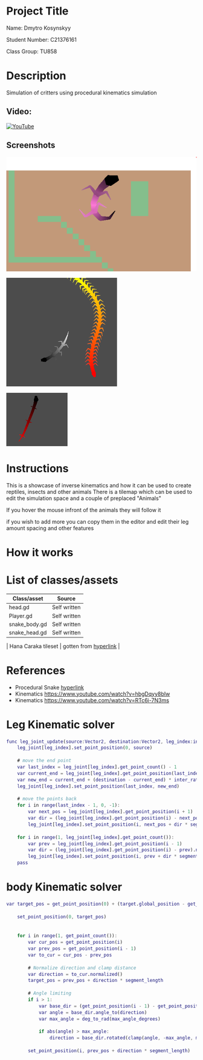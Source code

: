 # Project Title

Name: Dmytro Kosynskyy

Student Number: C21376161

Class Group: TU858

# Description
Simulation of critters using procedural kinematics simulation

## Video:

[![YouTube](http://img.youtube.com/vi/2Ol_VMv9sjg/0.jpg)](https://www.youtube.com/watch?v=2Ol_VMv9sjg)

## Screenshots

![An image](C1.PNG)

![An image](C2.PNG)

![An image](C3.PNG)

# Instructions

This is a showcase of inverse kinematics and how it can be used to create reptiles, insects and other animals
There is a tilemap which can be used to edit the simulation space and a couple of preplaced "Animals"

If you hover the mouse infront of the animals they will follow it

if you wish to add more you can copy them in the editor and edit their leg amount spacing and other features

# How it works



# List of classes/assets

| Class/asset | Source |
|-----------|-----------|
| head.gd | Self written |
| Player.gd | Self written |
| snake_body.gd | Self written |
| snake_head.gd | Self written |

| Hana Caraka tileset | gotten from [hyperlink](https://otterisk.itch.io/hana-caraka-farming-foraging) |


# References
* Procedural Snake [hyperlink](https://www.youtube.com/watch?v=T73lvhhw_rA)
* Kinematics https://www.youtube.com/watch?v=hbgDqyy8bIw
* Kinematics https://www.youtube.com/watch?v=RTc6i-7N3ms


# Leg Kinematic solver

```gd
func leg_joint_update(source:Vector2, destination:Vector2, leg_index:int, leg_joint:Array, side:int):
	leg_joint[leg_index].set_point_position(0, source)
	
	# move the end point 
	var last_index = leg_joint[leg_index].get_point_count() - 1
	var current_end = leg_joint[leg_index].get_point_position(last_index)
	var new_end = current_end + (destination - current_end) * inter_rate
	leg_joint[leg_index].set_point_position(last_index, new_end)
	
	# move the points back
	for i in range(last_index - 1, 0, -1):
		var next_pos = leg_joint[leg_index].get_point_position(i + 1)
		var dir = (leg_joint[leg_index].get_point_position(i) - next_pos).normalized()
		leg_joint[leg_index].set_point_position(i, next_pos + dir * segment_length)
	
	for i in range(1, leg_joint[leg_index].get_point_count()):
		var prev = leg_joint[leg_index].get_point_position(i - 1)
		var dir = (leg_joint[leg_index].get_point_position(i) - prev).normalized()
		leg_joint[leg_index].set_point_position(i, prev + dir * segment_length)
	pass
```

# body Kinematic solver
```gd
var target_pos = get_point_position(0) + (target.global_position - get_point_position(0)) * inter_rate
	
	set_point_position(0, target_pos)
	

	for i in range(1, get_point_count()):
		var cur_pos = get_point_position(i)
		var prev_pos = get_point_position(i - 1)
		var to_cur = cur_pos - prev_pos

		# Normalize direction and clamp distance
		var direction = to_cur.normalized()
		target_pos = prev_pos + direction * segment_length

		# Angle limiting
		if i > 1:
			var base_dir = (get_point_position(i - 1) - get_point_position(i - 2)).normalized()
			var angle = base_dir.angle_to(direction)
			var max_angle = deg_to_rad(max_angle_degrees)

			if abs(angle) > max_angle:
				direction = base_dir.rotated(clamp(angle, -max_angle, max_angle))

		set_point_position(i, prev_pos + direction * segment_length)
```
